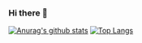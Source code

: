 ### Hi there 👋


[![Anurag's github stats](https://github-readme-stats.vercel.app/api?theme=dark&count_private=true&username=elton-santana&show_icons=true)](https://github.com/elton-santana) [![Top Langs](https://github-readme-stats.vercel.app/api/top-langs/?theme=dark&count_private=true&username=elton-santana&layout=compact)](https://github.com/elton-santana)

<!--
**elton-santana/elton-santana** is a ✨ _special_ ✨ repository because its `README.md` (this file) appears on your GitHub profile.

Here are some ideas to get you started:

- 🔭 I’m currently working on ...
- 🌱 I’m currently learning ...
- 👯 I’m looking to collaborate on ...
- 🤔 I’m looking for help with ...
- 💬 Ask me about ...
- 📫 How to reach me: ...
- 😄 Pronouns: ...
- ⚡ Fun fact: ...
-->
